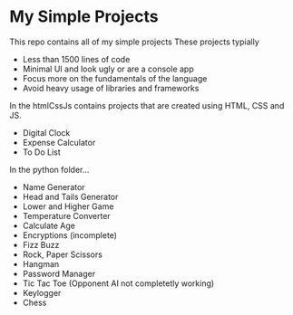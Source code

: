 # My Simple Projects
This repo contains all of my simple projects
These projects typially
- Less than 1500 lines of code
- Minimal UI and look ugly or are a console app
- Focus more on the fundamentals of the language
- Avoid heavy usage of libraries and frameworks

In the htmlCssJs contains projects that are created using HTML, CSS and JS. 
- Digital Clock
- Expense Calculator
- To Do List

In the python folder...
- Name Generator
- Head and Tails Generator
- Lower and Higher Game
- Temperature Converter
- Calculate Age
- Encryptions (incomplete)
- Fizz Buzz
- Rock, Paper Scissors
- Hangman
- Password Manager
- Tic Tac Toe (Opponent AI not completetly working)
- Keylogger
- Chess